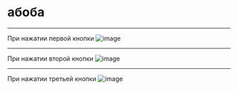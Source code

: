 абоба
=====
------------------------------------------------------
При нажатии первой кнопки
![image](https://github.com/user-attachments/assets/58d382a4-8510-46ad-a8a0-a94cb8d41119)

------------------------------------------------------
При нажатии второй кнопки
![image](https://github.com/user-attachments/assets/5a1a805e-6146-4b05-9e06-7212e3d8fbf0)

------------------------------------------------------
При нажатии третьей кнопки
![image](https://github.com/user-attachments/assets/7be72b12-d938-4956-9202-13a21f3d40fb)

